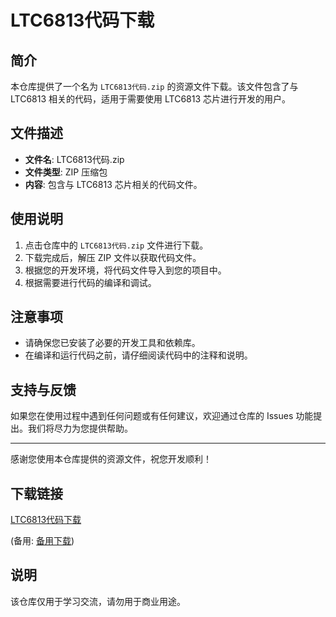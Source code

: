 # LTC6813代码下载

## 简介

本仓库提供了一个名为 `LTC6813代码.zip` 的资源文件下载。该文件包含了与 LTC6813 相关的代码，适用于需要使用 LTC6813 芯片进行开发的用户。

## 文件描述

- **文件名**: LTC6813代码.zip
- **文件类型**: ZIP 压缩包
- **内容**: 包含与 LTC6813 芯片相关的代码文件。

## 使用说明

1. 点击仓库中的 `LTC6813代码.zip` 文件进行下载。
2. 下载完成后，解压 ZIP 文件以获取代码文件。
3. 根据您的开发环境，将代码文件导入到您的项目中。
4. 根据需要进行代码的编译和调试。

## 注意事项

- 请确保您已安装了必要的开发工具和依赖库。
- 在编译和运行代码之前，请仔细阅读代码中的注释和说明。

## 支持与反馈

如果您在使用过程中遇到任何问题或有任何建议，欢迎通过仓库的 Issues 功能提出。我们将尽力为您提供帮助。

---

感谢您使用本仓库提供的资源文件，祝您开发顺利！

## 下载链接
[LTC6813代码下载](https://pan.quark.cn/s/52ca1903ff28) 

(备用: [备用下载](https://pan.baidu.com/s/1ob6prPWmMEqM7NXJN8sk_w?pwd=1234))

## 说明

该仓库仅用于学习交流，请勿用于商业用途。
